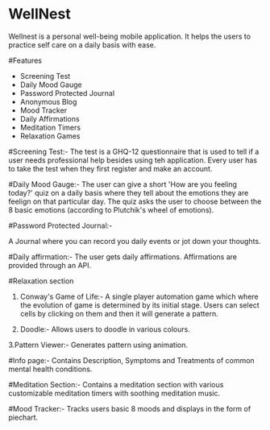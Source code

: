 # WellNest
Wellnest is a personal well-being mobile application. It helps the users to practice self care on a daily basis with ease.

#Features
- Screening Test
- Daily Mood Gauge
- Password Protected Journal
- Anonymous Blog
- Mood Tracker
- Daily Affirmations
- Meditation Timers
- Relaxation Games

#Screening Test:-
The test is a GHQ-12 questionnaire that is used to tell if a user needs professional help besides using teh application. Every user has to take the test when they first register and make an account.

#Daily Mood Gauge:-
The user can give a short 'How are you feeling today?' quiz on a daily basis where they tell about the emotions they are feelign on that particular day. The quiz asks the user to choose between the 8 basic emotions (according to Plutchik's wheel of emotions).


#Password Protected Journal:-

A Journal where you can record you daily events or jot down your thoughts.

#Daily affirmation:-
The user gets daily affirmations. Affirmations are provided through an API.

#Relaxation section

1. Conway's Game of Life:-
A single player automation game which where the evolution of game is determined by its initial stage. Users can select cells by clicking on them and then it will generate a pattern.

2. Doodle:-
Allows users to doodle in various colours.

3.Pattern Viewer:-
Generates pattern using animation.

#Info page:-
Contains Description, Symptoms and Treatments of common mental health conditions.

#Meditation Section:-
Contains a meditation section with various customizable meditation timers with soothing meditation music. 

#Mood Tracker:-
Tracks users basic 8 moods and displays in the form of piechart.
